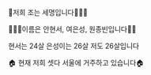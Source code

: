 
🙊저희 조는 세명입니다👨‍👩‍👦

🙇🏻‍♀️이름은 안현서, 여은성, 원종빈입니다🙇🏻

현서는 24살 은성이는 26살 저도 26살입니다

🏠 현재 저희 셋다 서울에 거주하고 있습니다🏠
